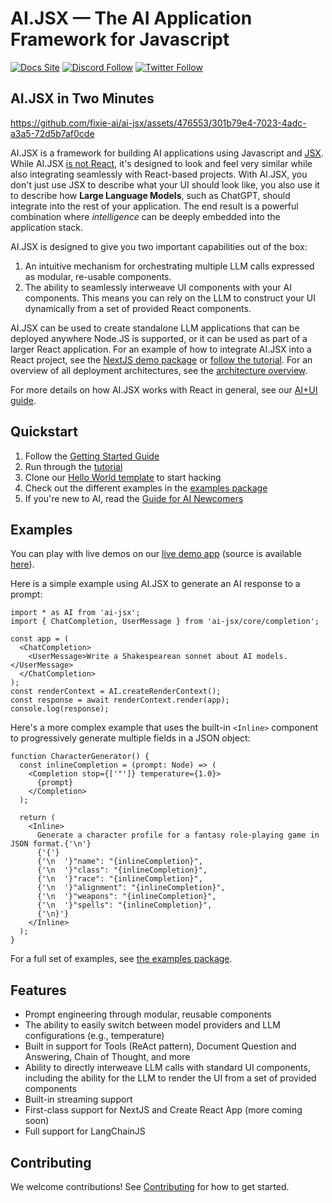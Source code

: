 # AI.JSX — The AI Application Framework for Javascript

[![Docs Site](https://img.shields.io/badge/Docs%20Site-docs.ai--jsx.com-orange)](https://docs.ai-jsx.com)
[![Discord Follow](https://dcbadge.vercel.app/api/server/MsKAeKF8kU?style=flat)](https://discord.gg/MsKAeKF8kU)
[![Twitter Follow](https://img.shields.io/twitter/follow/fixieai?style=social)](https://twitter.com/fixieai)

## AI.JSX in Two Minutes
https://github.com/fixie-ai/ai-jsx/assets/476553/301b79e4-7023-4adc-a3a5-72d5b7af0cde

AI.JSX is a framework for building AI applications using Javascript and [JSX](https://react.dev/learn/writing-markup-with-jsx). While AI.JSX [is not React](https://docs.ai-jsx.com/is-it-react), it's designed to look and feel very similar while also integrating seamlessly with React-based projects. With AI.JSX, you don't just use JSX to describe what your UI should look like, you also use it to describe how **Large Language Models**, such as ChatGPT, should integrate into the rest of your application. The end result is a powerful combination where _intelligence_ can be deeply embedded into the application stack.

AI.JSX is designed to give you two important capabilities out of the box:

1. An intuitive mechanism for orchestrating multiple LLM calls expressed as modular, re-usable components.
1. The ability to seamlessly interweave UI components with your AI components. This means you can rely on the LLM to construct your UI dynamically from a set of provided React components.

AI.JSX can be used to create standalone LLM applications that can be deployed anywhere Node.JS is supported, or it can be used as part of a larger React application. For an example of how to integrate AI.JSX into a React project, see the [NextJS demo package](/packages/nextjs-demo/) or [follow the tutorial](https://docs.ai-jsx.com/category/tutorial). For an overview of all deployment architectures, see the [architecture overview](https://docs.ai-jsx.com/guides/architecture).

For more details on how AI.JSX works with React in general, see our [AI+UI guide](https://docs.ai-jsx.com/guides/ai-ui).

## Quickstart

1. Follow the [Getting Started Guide](https://docs.ai-jsx.com/getting-started)
1. Run through the [tutorial](https://docs.ai-jsx.com/category/tutorial)
1. Clone our [Hello World template](https://github.com/fixie-ai/ai-jsx-template) to start hacking
1. Check out the different examples in the [examples package](https://github.com/fixie-ai/ai-jsx/tree/main/packages/examples)
1. If you're new to AI, read the [Guide for AI Newcomers](https://docs.ai-jsx.com/guides/brand-new)

## Examples

You can play with live demos on our [live demo app](https://ai-jsx-nextjs-demo.vercel.app/) (source is available [here](./packages/nextjs-demo/)).

Here is a simple example using AI.JSX to generate an AI response to a prompt:

```tsx
import * as AI from 'ai-jsx';
import { ChatCompletion, UserMessage } from 'ai-jsx/core/completion';

const app = (
  <ChatCompletion>
    <UserMessage>Write a Shakespearean sonnet about AI models.</UserMessage>
  </ChatCompletion>
);
const renderContext = AI.createRenderContext();
const response = await renderContext.render(app);
console.log(response);
```

Here's a more complex example that uses the built-in `<Inline>` component to progressively generate multiple fields in a JSON object:

```tsx
function CharacterGenerator() {
  const inlineCompletion = (prompt: Node) => (
    <Completion stop={['"']} temperature={1.0}>
      {prompt}
    </Completion>
  );

  return (
    <Inline>
      Generate a character profile for a fantasy role-playing game in JSON format.{'\n'}
      {'{'}
      {'\n  '}"name": "{inlineCompletion}",
      {'\n  '}"class": "{inlineCompletion}",
      {'\n  '}"race": "{inlineCompletion}",
      {'\n  '}"alignment": "{inlineCompletion}",
      {'\n  '}"weapons": "{inlineCompletion}",
      {'\n  '}"spells": "{inlineCompletion}",
      {'\n}'}
    </Inline>
  );
}
```

For a full set of examples, see [the examples package](https://github.com/fixie-ai/ai-jsx/tree/main/packages/examples).

## Features

- Prompt engineering through modular, reusable components
- The ability to easily switch between model providers and LLM configurations (e.g., temperature)
- Built in support for Tools (ReAct pattern), Document Question and Answering, Chain of Thought, and more
- Ability to directly interweave LLM calls with standard UI components, including the ability for the LLM to render the UI from a set of provided components
- Built-in streaming support
- First-class support for NextJS and Create React App (more coming soon)
- Full support for LangChainJS

## Contributing

We welcome contributions! See [Contributing](packages/docs/docs/contributing/index.md) for how to get started.
